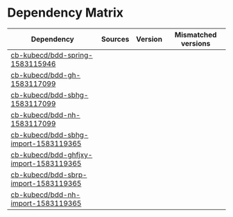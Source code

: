 # Dependency Matrix

Dependency | Sources | Version | Mismatched versions
---------- | ------- | ------- | -------------------
[cb-kubecd/bdd-spring-1583115946](https://github.com/cb-kubecd/bdd-spring-1583115946.git) |  | []() | 
[cb-kubecd/bdd-gh-1583117099](https://github.com/cb-kubecd/bdd-gh-1583117099.git) |  | []() | 
[cb-kubecd/bdd-sbhg-1583117099](https://github.com/cb-kubecd/bdd-sbhg-1583117099.git) |  | []() | 
[cb-kubecd/bdd-nh-1583117099](https://github.com/cb-kubecd/bdd-nh-1583117099.git) |  | []() | 
[cb-kubecd/bdd-sbhg-import-1583119365](https://github.com/cb-kubecd/bdd-sbhg-import-1583119365.git) |  | []() | 
[cb-kubecd/bdd-ghfjxy-import-1583119365](https://github.com/cb-kubecd/bdd-ghfjxy-import-1583119365.git) |  | []() | 
[cb-kubecd/bdd-sbrp-import-1583119365](https://github.com/cb-kubecd/bdd-sbrp-import-1583119365.git) |  | []() | 
[cb-kubecd/bdd-nh-import-1583119365](https://github.com/cb-kubecd/bdd-nh-import-1583119365.git) |  | []() | 
